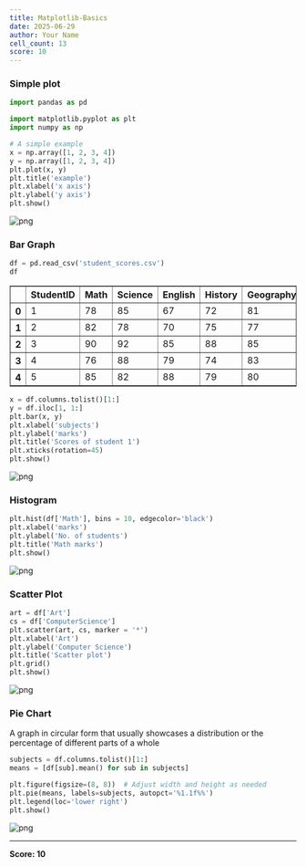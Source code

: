 ```yaml
---
title: Matplotlib-Basics
date: 2025-06-29
author: Your Name
cell_count: 13
score: 10
---
```


### Simple plot


```python
import pandas as pd
```


```python
import matplotlib.pyplot as plt
import numpy as np
```


```python
# A simple example
x = np.array([1, 2, 3, 4])
y = np.array([1, 2, 3, 4])
plt.plot(x, y)
plt.title('example')
plt.xlabel('x axis')
plt.ylabel('y axis')
plt.show()
```


    
![png](/pynotes/images/matplotlib-basics_3_0.png)
    


### Bar Graph


```python
df = pd.read_csv('student_scores.csv')
df
```




<div>
<style scoped>
    .dataframe tbody tr th:only-of-type {
        vertical-align: middle;
    }

    .dataframe tbody tr th {
        vertical-align: top;
    }

    .dataframe thead th {
        text-align: right;
    }
</style>
<table border="1" class="dataframe">
  <thead>
    <tr style="text-align: right;">
      <th></th>
      <th>StudentID</th>
      <th>Math</th>
      <th>Science</th>
      <th>English</th>
      <th>History</th>
      <th>Geography</th>
      <th>ComputerScience</th>
      <th>Art</th>
    </tr>
  </thead>
  <tbody>
    <tr>
      <th>0</th>
      <td>1</td>
      <td>78</td>
      <td>85</td>
      <td>67</td>
      <td>72</td>
      <td>81</td>
      <td>88</td>
      <td>65</td>
    </tr>
    <tr>
      <th>1</th>
      <td>2</td>
      <td>82</td>
      <td>78</td>
      <td>70</td>
      <td>75</td>
      <td>77</td>
      <td>92</td>
      <td>70</td>
    </tr>
    <tr>
      <th>2</th>
      <td>3</td>
      <td>90</td>
      <td>92</td>
      <td>85</td>
      <td>88</td>
      <td>85</td>
      <td>95</td>
      <td>80</td>
    </tr>
    <tr>
      <th>3</th>
      <td>4</td>
      <td>76</td>
      <td>88</td>
      <td>79</td>
      <td>74</td>
      <td>83</td>
      <td>87</td>
      <td>72</td>
    </tr>
    <tr>
      <th>4</th>
      <td>5</td>
      <td>85</td>
      <td>82</td>
      <td>88</td>
      <td>79</td>
      <td>80</td>
      <td>90</td>
      <td>75</td>
    </tr>
  </tbody>
</table>
</div>




```python
x = df.columns.tolist()[1:]
y = df.iloc[1, 1:]
plt.bar(x, y)
plt.xlabel('subjects')
plt.ylabel('marks')
plt.title('Scores of student 1')
plt.xticks(rotation=45)
plt.show()
```


    
![png](/pynotes/images/matplotlib-basics_6_0.png)
    


### Histogram


```python
plt.hist(df['Math'], bins = 10, edgecolor='black')
plt.xlabel('marks')
plt.ylabel('No. of students')
plt.title('Math marks')
plt.show()
```


    
![png](/pynotes/images/matplotlib-basics_8_0.png)
    


### Scatter Plot


```python
art = df['Art']
cs = df['ComputerScience']
plt.scatter(art, cs, marker = '*')
plt.xlabel('Art')
plt.ylabel('Computer Science')
plt.title('Scatter plot')
plt.grid()
plt.show()
```


    
![png](/pynotes/images/matplotlib-basics_10_0.png)
    


### Pie Chart

A graph in circular form that usually showcases a distribution or the percentage of different parts of a whole


```python
subjects = df.columns.tolist()[1:]
means = [df[sub].mean() for sub in subjects]

plt.figure(figsize=(8, 8))  # Adjust width and height as needed
plt.pie(means, labels=subjects, autopct='%1.1f%%')
plt.legend(loc='lower right')
plt.show()
```


    
![png](/pynotes/images/matplotlib-basics_12_0.png)
    



---
**Score: 10**